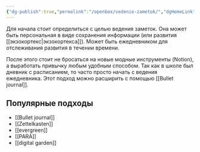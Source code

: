 ```yaml
---
{"dg-publish":true,"permalink":"/openbox/vedenie-zametok/","dgHomeLink":false,"dgPassFrontmatter":true}
---
```



Для начала стоит определиться с целью ведения заметок. Она может быть персональная в виде сохранения информации (или развития [[экзокортекс|экзокортекса]]). Может быть ежедневником для отслеживания развития в течении времени.

После этого стоит не бросаться на новые модные инструменты (Notion), а выработать привычку любым удобным способом. Так как в школе был дневник с расписанием, то часто просто начать с ведения ежедневника. Этот подход можно расширить с помощью [[Bullet journal]].

## Популярные подходы

- [[Bullet journal]]
- [[Zettelkasten]]
- [[evergreen]]
- [[PARA]]
- [[digital garden]]

